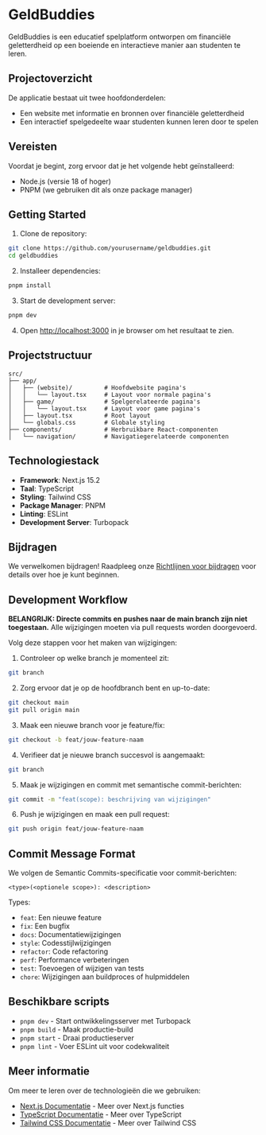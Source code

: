 # GeldBuddies

GeldBuddies is een educatief spelplatform ontworpen om financiële geletterdheid op een boeiende en interactieve manier aan studenten te leren.

## Projectoverzicht

De applicatie bestaat uit twee hoofdonderdelen:

- Een website met informatie en bronnen over financiële geletterdheid
- Een interactief spelgedeelte waar studenten kunnen leren door te spelen

## Vereisten

Voordat je begint, zorg ervoor dat je het volgende hebt geïnstalleerd:

- Node.js (versie 18 of hoger)
- PNPM (we gebruiken dit als onze package manager)

## Getting Started

1. Clone de repository:

```bash
git clone https://github.com/yourusername/geldbuddies.git
cd geldbuddies
```

2. Installeer dependencies:

```bash
pnpm install
```

3. Start de development server:

```bash
pnpm dev
```

4. Open [http://localhost:3000](http://localhost:3000) in je browser om het resultaat te zien.

## Projectstructuur

```
src/
├── app/
│   ├── (website)/         # Hoofdwebsite pagina's
│   │   └── layout.tsx     # Layout voor normale pagina's
│   ├── game/              # Spelgerelateerde pagina's
│   │   └── layout.tsx     # Layout voor game pagina's
│   ├── layout.tsx         # Root layout
│   └── globals.css        # Globale styling
├── components/            # Herbruikbare React-componenten
│   └── navigation/        # Navigatiegerelateerde componenten
```

## Technologiestack

- **Framework**: Next.js 15.2
- **Taal**: TypeScript
- **Styling**: Tailwind CSS
- **Package Manager**: PNPM
- **Linting**: ESLint
- **Development Server**: Turbopack

## Bijdragen

We verwelkomen bijdragen! Raadpleeg onze [Richtlijnen voor bijdragen](CONTRIBUTING.md) voor details over hoe je kunt beginnen.

## Development Workflow

**BELANGRIJK: Directe commits en pushes naar de main branch zijn niet toegestaan.** Alle wijzigingen moeten via pull requests worden doorgevoerd.

Volg deze stappen voor het maken van wijzigingen:

1. Controleer op welke branch je momenteel zit:

```bash
git branch
```

2. Zorg ervoor dat je op de hoofdbranch bent en up-to-date:

```bash
git checkout main
git pull origin main
```

3. Maak een nieuwe branch voor je feature/fix:

```bash
git checkout -b feat/jouw-feature-naam
```

4. Verifieer dat je nieuwe branch succesvol is aangemaakt:

```bash
git branch
```

5. Maak je wijzigingen en commit met semantische commit-berichten:

```bash
git commit -m "feat(scope): beschrijving van wijzigingen"
```

6. Push je wijzigingen en maak een pull request:

```bash
git push origin feat/jouw-feature-naam
```

## Commit Message Format

We volgen de Semantic Commits-specificatie voor commit-berichten:

```
<type>(<optionele scope>): <description>
```

Types:

- `feat`: Een nieuwe feature
- `fix`: Een bugfix
- `docs`: Documentatiewijzigingen
- `style`: Codesstijlwijzigingen
- `refactor`: Code refactoring
- `perf`: Performance verbeteringen
- `test`: Toevoegen of wijzigen van tests
- `chore`: Wijzigingen aan buildproces of hulpmiddelen

## Beschikbare scripts

- `pnpm dev` - Start ontwikkelingsserver met Turbopack
- `pnpm build` - Maak productie-build
- `pnpm start` - Draai productieserver
- `pnpm lint` - Voer ESLint uit voor codekwaliteit

## Meer informatie

Om meer te leren over de technologieën die we gebruiken:

- [Next.js Documentatie](https://nextjs.org/docs) - Meer over Next.js functies
- [TypeScript Documentatie](https://www.typescriptlang.org/docs/) - Meer over TypeScript
- [Tailwind CSS Documentatie](https://tailwindcss.com/docs) - Meer over Tailwind CSS
